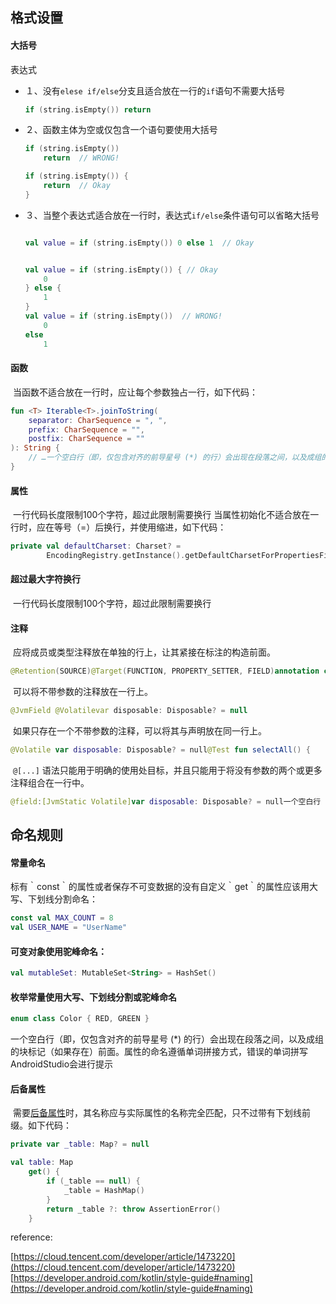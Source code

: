 ## 格式设置

#### 大括号

表达式

* １、没有`elese if/else`分支且适合放在一行的`if`语句不需要大括号

  ```kotlin
  if (string.isEmpty()) return
  ```

* ２、函数主体为空或仅包含一个语句要使用大括号

  ```kotlin
  if (string.isEmpty())
      return  // WRONG!
  
  if (string.isEmpty()) {
      return  // Okay
  }
  ```

* ３、当整个表达式适合放在一行时，表达式`if/else`条件语句可以省略大括号

  ```KOTLIN
  
  val value = if (string.isEmpty()) 0 else 1  // Okay
  
  
  val value = if (string.isEmpty()) { // Okay
      0
  } else {
      1
  }
  val value = if (string.isEmpty())  // WRONG!
      0
  else
      1
  ```

#### 函数

​	当函数不适合放在一行时，应让每个参数独占一行，如下代码：

```kotlin
fun <T> Iterable<T>.joinToString(
    separator: CharSequence = ", ",
    prefix: CharSequence = "",
    postfix: CharSequence = ""
): String {
    // …一个空白行（即，仅包含对齐的前导星号 (*) 的行）会出现在段落之间，以及成组的块标记（如果存在）前面。
}
```

#### 属性

​	一行代码长度限制100个字符，超过此限制需要换行	当属性初始化不适合放在一行时，应在等号（=）后换行，并使用缩进，如下代码：

```kotlin
private val defaultCharset: Charset? =
        EncodingRegistry.getInstance().getDefaultCharsetForPropertiesFiles(file)
```

#### 超过最大字符换行

​	一行代码长度限制100个字符，超过此限制需要换行

#### 注释

​	应将成员或类型注释放在单独的行上，让其紧接在标注的构造前面。

```kotlin
@Retention(SOURCE)@Target(FUNCTION, PROPERTY_SETTER, FIELD)annotation class Global
```

​	可以将不带参数的注释放在一行上。

```kotlin
@JvmField @Volatilevar disposable: Disposable? = null
```

​	如果只存在一个不带参数的注释，可以将其与声明放在同一行上。

```kotlin
@Volatile var disposable: Disposable? = null@Test fun selectAll() {    // …}
```

​	`@[...]` 语法只能用于明确的使用处目标，并且只能用于将没有参数的两个或更多注释组合在一行中。

```kotlin
@field:[JvmStatic Volatile]var disposable: Disposable? = null一个空白行（即，仅包含对齐的前导星号 (*) 的行）会出现在段落之间，以及成组的块标记（如果存在）前面。
```

## 命名规则

#### 常量命名

​	标有｀const｀的属性或者保存不可变数据的没有自定义｀get｀的属性应该用大写、下划线分割命名：

```kotlin
const val MAX_COUNT = 8
val USER_NAME = "UserName"
```

#### 可变对象使用驼峰命名：

```kotlin
val mutableSet: MutableSet<String> = HashSet()
```

#### 枚举常量使用大写、下划线分割或驼峰命名

```kotlin
enum class Color { RED, GREEN }
```

一个空白行（即，仅包含对齐的前导星号 (*) 的行）会出现在段落之间，以及成组的块标记（如果存在）前面。属性的命名遵循单词拼接方式，错误的单词拼写AndroidStudio会进行提示

#### 后备属性

​	需要[后备属性](https://kotlinlang.org/docs/reference/properties.html#backing-properties)时，其名称应与实际属性的名称完全匹配，只不过带有下划线前缀。如下代码：

```kotlin
private var _table: Map? = null

val table: Map
    get() {
        if (_table == null) {
            _table = HashMap()
        }
        return _table ?: throw AssertionError()
    }
```

reference: 

[https://cloud.tencent.com/developer/article/1473220](https://cloud.tencent.com/developer/article/1473220)
[https://developer.android.com/kotlin/style-guide#naming](https://developer.android.com/kotlin/style-guide#naming)


